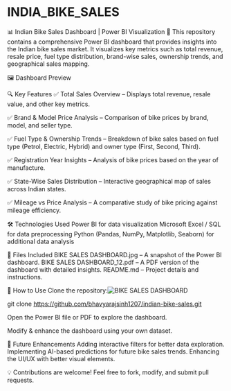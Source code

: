 # INDIA_BIKE_SALES
📊 Indian Bike Sales Dashboard | Power BI Visualization 🚀
This repository contains a comprehensive Power BI dashboard that provides insights into the Indian bike sales market. It visualizes key metrics such as total revenue, resale price, fuel type distribution, brand-wise sales, ownership trends, and geographical sales mapping.

🖼️ Dashboard Preview

🔍 Key Features
✅ Total Sales Overview – Displays total revenue, resale value, and other key metrics.

✅ Brand & Model Price Analysis – Comparison of bike prices by brand, model, and seller type.

✅ Fuel Type & Ownership Trends – Breakdown of bike sales based on fuel type (Petrol, Electric, Hybrid) and owner type (First, Second, Third).

✅ Registration Year Insights – Analysis of bike prices based on the year of manufacture.

✅ State-Wise Sales Distribution – Interactive geographical map of sales across Indian states.

✅ Mileage vs Price Analysis – A comparative study of bike pricing against mileage efficiency.

🛠️ Technologies Used
Power BI for data visualization
Microsoft Excel / SQL for data preprocessing
Python (Pandas, NumPy, Matplotlib, Seaborn) for additional data analysis

📂 Files Included
BIKE SALES DASHBOARD.jpg – A snapshot of the Power BI dashboard.
BIKE SALES DASHBOARD_12.pdf – A PDF version of the dashboard with detailed insights.
README.md – Project details and instructions.

🚀 How to Use
Clone the repository:![BIKE SALES DASHBOARD](https://github.com/user-attachments/assets/2b4e0734-becc-4b92-9d11-81b6a269c0f0)

git clone https://github.com/bhavyarajsinh1207/indian-bike-sales.git

Open the Power BI file or PDF to explore the dashboard.

Modify & enhance the dashboard using your own dataset.

📌 Future Enhancements
Adding interactive filters for better data exploration.
Implementing AI-based predictions for future bike sales trends.
Enhancing the UI/UX with better visual elements.

💡 Contributions are welcome! Feel free to fork, modify, and submit pull requests.

